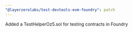 ```yaml
---
"@layerzerolabs/test-devtools-evm-foundry": patch
---
```


Added a TestHelperOz5.sol for testing contracts in Foundry
